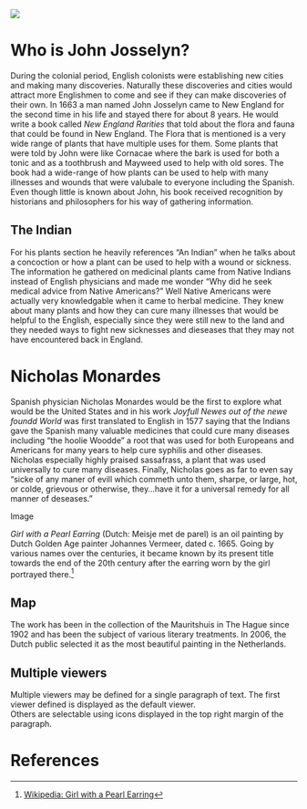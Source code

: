 <a href="https://juncture-digital.org"><img src="https://juncture-digital.org/images/ve-button.png"></a>

<param ve-config 
       title="John Josselyn and New England Medicine"
       author="Damian Ramos"
       banner="https://iiif.juncture-digital.org/banner/?url=https://upload.wikimedia.org/wikipedia/commons/4/47/Bartholomeus_Johannes_van_Hove%2C_Het_Mauritshuis_te_Den_Haag.jpg" 
       layout="vertical">

<!-- Entities discussed throughout the essay are typically defined before the essay text and
     are thus available in all text.  Entity identifiers (QIDs) can be found in either
     Wikipedia or Wikidata (https://www.wikidata.org)> -->
<param ve-entity eid="Q6242285"> <!-- John Josselyn -->
<param ve-entity eid="Q950531"> <!-- Nicholas Monardes -->
<param ve-entity eid="Q221092"> <!-- Mauritshuis -->
<param ve-entity eid="Q36600"> <!-- The Hague -->

# Who is John Josselyn?

During the colonial period, English colonists were establishing new cities and making many discoveries. Naturally these discoveries and cities would attract more Englishmen to come and see if they can make discoveries of their own. In 1663 a man named John Josselyn came to New England for the second time in his life and stayed there for about 8 years. He would write a book called _New England Rarities_ that told about the flora and fauna that could be found in New England. The Flora that is mentioned is a very wide range of plants that have multiple uses for them. Some plants that were told by John were like Cornacae where the bark is used for both a tonic and as a toothbrush and Mayweed used to help with old sores. The book had a wide-range of how plants can be used to help with many illnesses and wounds that were valubale to everyone including the Spanish. Even though little is known about John, his book received recognition by historians and philosophers for his way of gathering information.
<param ve-image 
       label="New England Rarities"
       description="Book cover of John Josselyn's book _New England Rarities_"
       License="public domain"
       url="https://images-na.ssl-images-amazon.com/images/I/61XpVJLQR1L.jpg">

## The Indian
For his plants section he heavily references “An Indian” when he talks about a concoction or how a plant can be used to help with a wound or sickness. The information he gathered on medicinal plants came from Native Indians instead of English physicians and made me wonder “Why did he seek medical advice from Native Americans?” Well Native Americans were actually very knowledgable when it came to herbal medicine. They knew about many plants and how they can cure many illnesses that would be helpful to the English, especially since they were still new to the land and they needed ways to fight new sicknesses and dieseases that they may not have encountered back in England.

# Nicholas Monardes
 Spanish physician Nicholas Monardes would be the first to explore what would be the United States and in his work _Joyfull Newes out of the newe foundd World_ was first translated to English in 1577 saying that the Indians gave the Spanish many valuable medicines that could cure many diseases including “the hoolie Woodde” a root that was used for both Europeans and Americans for many years to help cure syphilis and other diseases. Nicholas especially highly praised sassafrass, a plant that was used universally to cure many diseases. Finally, Nicholas goes as far to even say “sicke of any maner of evill which commeth unto them, sharpe, or large, hot, or colde, grievous or otherwise, they…have it for a universal remedy for all manner of deseases.”
 <param ve-image
        label="Sassafrass"
        description="Sassafrass tree"
        license="public domain"
        url="https://upload.wikimedia.org/wikipedia/commons/1/13/Sassafras_albidum%2C_Sassafras_pistillate_flowers%2C_Howard_County%2C_MD%2C_Helen_Lowe_Metzman_2017-07-25-20.11_%2838413696475%29.jpg"

## Image

_Girl with a Pearl Earring_ (Dutch: Meisje met de parel) is an oil painting by Dutch Golden Age painter Johannes Vermeer, 
dated c. 1665. Going by various names over the centuries, it became known by its present title towards the end of the 
20th century after the earring worn by the girl portrayed there.[^1]
<param ve-image 
       label="Girl with a Pearl Earring" 
       description="painting by Johannes Vermeer" 
       license="public domain" 
       url="https://upload.wikimedia.org/wikipedia/commons/1/13/Monardes_Sassafras_1574.jpg">

## Map

The work has been in the collection of the Mauritshuis in The Hague since 1902 and has been the subject of various 
literary treatments. In 2006, the Dutch public selected it as the most beautiful painting in the Netherlands.
<param ve-map center="Q36600" zoom="11" prefer-geojson>

## Multiple viewers

Multiple viewers may be defined for a single paragraph of text.  The first viewer defined is displayed as the default viewer.  
Others are selectable using icons displayed in the top right margin of the paragraph.
<param ve-image 
       manifest="https://iiif.juncture-digital.org/manifest/6dd738aed85597cac540ad31dd5818e86ef7f2918c7b43a9eb3123d5538e6e4c">
<param ve-map center="Q36600" zoom="11">

# References

[^1]: [Wikipedia: Girl with a Pearl Earring](https://en.wikipedia.org/wiki/Girl_with_a_Pearl_Earring)
